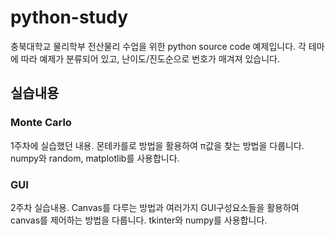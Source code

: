 # python-study
충북대학교 물리학부 전산물리 수업을 위한 python source code 예제입니다.
 각 테마에 따라 예제가 분류되어 있고, 난이도/진도순으로 번호가 매겨져 있습니다.

## 실습내용

### Monte Carlo
1주차에 실습했던 내용. 몬테카를로 방법을 활용하여 π값을 찾는 방법을 다룹니다. numpy와 random, matplotlib를 사용합니다.

### GUI
2주차 실습내용. Canvas를 다루는 방법과 여러가지 GUI구성요소들을 활용하여 canvas를 제어하는 방법을 다룹니다. tkinter와 numpy를 사용합니다.